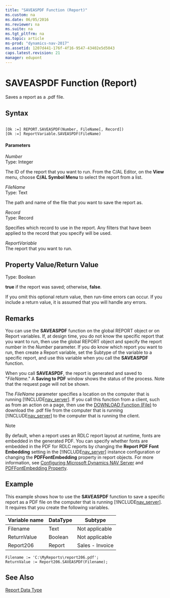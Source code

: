 ```yaml
---
title: "SAVEASPDF Function (Report)"
ms.custom: na
ms.date: 06/05/2016
ms.reviewer: na
ms.suite: na
ms.tgt_pltfrm: na
ms.topic: article
ms-prod: "dynamics-nav-2017"
ms.assetid: 1207d441-176f-4f16-9547-43402e5d5043
caps.latest.revision: 21
manager: edupont
---
```

# SAVEASPDF Function (Report)
Saves a report as a .pdf file.  
  
## Syntax  
  
```  
  
[Ok :=] REPORT.SAVEASPDF(Number, FileName[, Record])  
[Ok :=] ReportVariable.SAVEASPDF(FileName)  
```  
  
#### Parameters  
 *Number*  
 Type: Integer  
  
 The ID of the report that you want to run. From the C\/AL Editor, on the **View** menu, choose **C\/AL Symbol Menu** to select the report from a list.  
  
 *FileName*  
 Type: Text  
  
 The path and name of the file that you want to save the report as.  
  
 *Record*  
 Type: Record  
  
 Specifies which record to use in the report. Any filters that have been applied to the record that you specify will be used.  
  
 *ReportVariable*  
 The report that you want to run.  
  
## Property Value/Return Value  
 Type: Boolean  
  
 **true** if the report was saved; otherwise, **false**.  
  
 If you omit this optional return value, then run\-time errors can occur. If you include a return value, it is assumed that you will handle any errors.  
  
## Remarks  
 You can use the **SAVEASPDF** function on the global REPORT object or on Report variables. If, at design time, you do not know the specific report that you want to run, then use the global REPORT object and specify the report number in the *Number* parameter. If you do know which report you want to run, then create a Report variable, set the Subtype of the variable to a specific report, and use this variable when you call the **SAVEASPDF** function.  
  
 When you call **SAVEASPDF**, the report is generated and saved to "*FileName*." A **Saving to PDF** window shows the status of the process. Note that the request page will not be shown.  
  
 The *FileName* parameter specifies a location on the computer that is running [!INCLUDE[nav_server](includes/nav_server_md.md)]. If you call this function from a client, such as from an action on a page, then use the [DOWNLOAD Function \(File\)](DOWNLOAD-Function--File-.md) to download the .pdf file from the computer that is running [!INCLUDE[nav_server](includes/nav_server_md.md)] to the computer that is running the client.  
  
> [!NOTE]  
>  By default, when a report uses an RDLC report layout at runtime, fonts are embedded in the generated PDF. You can specify whether fonts are embedded in the PDF for RDLC reports by changing the **Report PDF Font Embedding** setting in the [!INCLUDE[nav_server](includes/nav_server_md.md)] instance configuration or changing the **PDFFontEmbedding** property in report objects. For more information, see [Configuring Microsoft Dynamics NAV Server](Configuring-Microsoft-Dynamics-NAV-Server.md) and [PDFFontEmbedding Property](PDFFontEmbedding-Property.md).  
  
## Example  
 This example shows how to use the **SAVEASPDF** function to save a specific report as a PDF file on the computer that is running [!INCLUDE[nav_server](includes/nav_server_md.md)]. It requires that you create the following variables.  
  
|Variable name|DataType|Subtype|  
|-------------------|--------------|-------------|  
|Filename|Text|Not applicable|  
|ReturnValue|Boolean|Not applicable|  
|Report206|Report|Sales \- Invoice|  
  
```  
Filename := 'C:\MyReports\report206.pdf';   
ReturnValue := Report206.SAVEASPDF(Filename);  
```  
  
## See Also  
 [Report Data Type](Report-Data-Type.md)